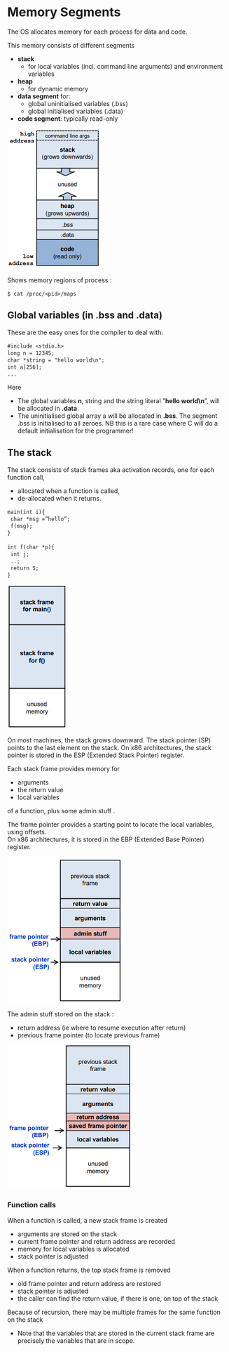 # Memory Segments

The OS allocates memory for each process for data and code.

This memory consists of different segments
* **stack** 
  * for local variables (incl. command line arguments) and environment variables
* **heap**
  * for dynamic memory
* **data segment** for:
  * global uninitialised variables (.bss)
  * global initialised variables (.data)
* **code segment**: typically read-only

![memory segments](./img/memory_segments.png)

Shows memory regions of process <pid>:
```
$ cat /proc/<pid>/maps
```
 
 
## Global variables (in .bss and .data)

These are the easy ones for the compiler to deal with.

```
#include <stdio.h>
long n = 12345;
char *string = "hello world\n";
int a[256];
...
```
Here
* The global variables **n**, string and the string literal ”**hello world\n**”, will be allocated in **.data**
* The uninitialised global array a will be allocated in **.bss**. The segment .bss is initialised to all zeroes. NB this is a rare case where C will do a default initialisation for the programmer!
  
## The stack
 
The stack consists of stack frames aka activation records, one for each function call,
* allocated when a function is called,
* de-allocated when it returns.
 
```
main(int i){
 char *msg =”hello”;
 f(msg);
}
 
int f(char *p){
 int j;
 ..;
 return 5;
}
```

![stack frames](./img/stack_frames.png)

On most machines, the stack grows downward. The stack pointer (SP) points to the last element on the stack. On x86 architectures, the stack pointer is stored in the ESP (Extended Stack Pointer) register.
 
Each stack frame provides memory for
* arguments
* the return value
* local variables
 
of a function, plus some admin stuff .
 
The frame pointer provides a starting point to locate the local variables, using offsets.\
On x86 architectures, it is stored in the EBP (Extended Base Pointer) register.
 
![stack argumests retval localval](./img/the_stack_arg_retval_localval.png)
 
The admin stuff stored on the stack :
* return address (ie where to resume execution after return)
* previous frame pointer (to locate previous frame)
 
![the stack retaddr savedfrpointer](./img/the_stack_retaddr_savedfrpointer.png)
 
### Function calls
When a function is called, a new stack frame is created
 * arguments are stored on the stack
 * current frame pointer and return address are recorded
 * memory for local variables is allocated
 * stack pointer is adjusted

When a function returns, the top stack frame is removed
 * old frame pointer and return address are restored
 * stack pointer is adjusted
 * the caller can find the return value, if there is one, on top of the stack
 
Because of recursion, there may be multiple frames for the same function on the stack
* Note that the variables that are stored in the current stack frame are precisely the variables that are in scope.
 
